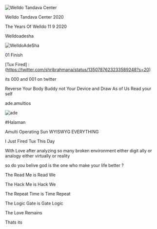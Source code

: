 ![Welldo Tandava Center](https://cdn.amultios.net/image/Hyank%20Shri%20Welldo%20Wnophringgo.png) 

Welldo Tandava Center 2020
 
The Years Of Welldo
11 9 2020 

Welldoadesha

![WelldoAdeSha](https://cdn.amultios.net/image/welldoadesha.png)

01 Finish 

[Tux Fired] : (https://twitter.com/shribrahmana/status/1350787623233589248?s=20)

its 000 and 001 on twitter 

Reverse Your Body Buddy not Your Device and Draw As of Us Read your self

ade.amultios

![ade](https://cdn.amultios.net/build/ade.amultios.png)

#Halaman

Amulti Operating Sun WYISWYG EVERYTHING

I Just Fired Tux This Day

With Love after analyzing so many broken environment either digit ally or analogy either virtually or reality

so do you belive god is the one who make your life better ?

The Read Me is Read We

The Hack Me is Hack We

The Repeat Time is Time Repeat

The Logic Gate is Gate Logic

The Love Remains

Thats its

